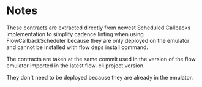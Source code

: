 # Notes

These contracts are extracted directly from newest Scheduled Callbacks implementation to simplify cadence linting when using FlowCallbackScheduler because they are only deployed on the emulator and cannot be installed with flow deps install command.

The contracts are taken at the same commit used in the version of the flow emulator imported in the latest flow-cli project version. 

They don't need to be deployed because they are already in the emulator.
